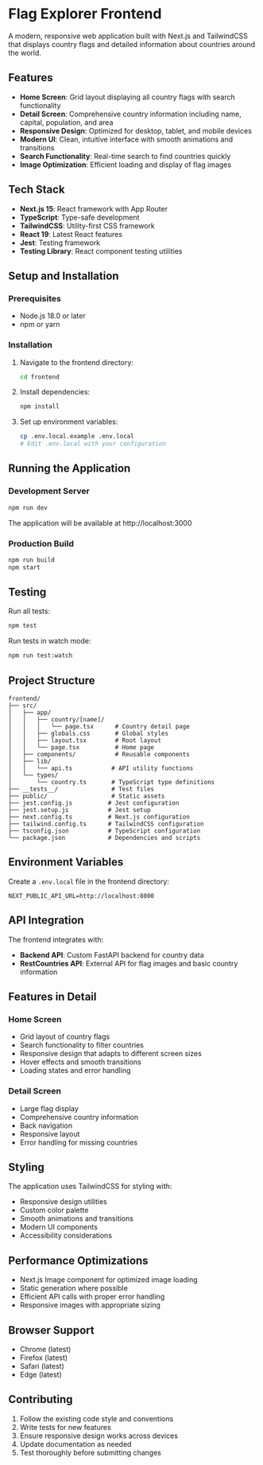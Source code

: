 # Flag Explorer Frontend

A modern, responsive web application built with Next.js and TailwindCSS that displays country flags and detailed information about countries around the world.

## Features

- **Home Screen**: Grid layout displaying all country flags with search functionality
- **Detail Screen**: Comprehensive country information including name, capital, population, and area
- **Responsive Design**: Optimized for desktop, tablet, and mobile devices
- **Modern UI**: Clean, intuitive interface with smooth animations and transitions
- **Search Functionality**: Real-time search to find countries quickly
- **Image Optimization**: Efficient loading and display of flag images

## Tech Stack

- **Next.js 15**: React framework with App Router
- **TypeScript**: Type-safe development
- **TailwindCSS**: Utility-first CSS framework
- **React 19**: Latest React features
- **Jest**: Testing framework
- **Testing Library**: React component testing utilities

## Setup and Installation

### Prerequisites

- Node.js 18.0 or later
- npm or yarn

### Installation

1. Navigate to the frontend directory:
   ```bash
   cd frontend
   ```

2. Install dependencies:
   ```bash
   npm install
   ```

3. Set up environment variables:
   ```bash
   cp .env.local.example .env.local
   # Edit .env.local with your configuration
   ```

## Running the Application

### Development Server

```bash
npm run dev
```

The application will be available at http://localhost:3000

### Production Build

```bash
npm run build
npm start
```

## Testing

Run all tests:
```bash
npm test
```

Run tests in watch mode:
```bash
npm run test:watch
```

## Project Structure

```
frontend/
├── src/
│   ├── app/
│   │   ├── country/[name]/
│   │   │   └── page.tsx      # Country detail page
│   │   ├── globals.css       # Global styles
│   │   ├── layout.tsx        # Root layout
│   │   └── page.tsx          # Home page
│   ├── components/           # Reusable components
│   ├── lib/
│   │   └── api.ts           # API utility functions
│   └── types/
│       └── country.ts       # TypeScript type definitions
├── __tests__/               # Test files
├── public/                  # Static assets
├── jest.config.js          # Jest configuration
├── jest.setup.js           # Jest setup
├── next.config.ts          # Next.js configuration
├── tailwind.config.ts      # TailwindCSS configuration
├── tsconfig.json           # TypeScript configuration
└── package.json            # Dependencies and scripts
```

## Environment Variables

Create a `.env.local` file in the frontend directory:

```env
NEXT_PUBLIC_API_URL=http://localhost:8000
```

## API Integration

The frontend integrates with:
- **Backend API**: Custom FastAPI backend for country data
- **RestCountries API**: External API for flag images and basic country information

## Features in Detail

### Home Screen
- Grid layout of country flags
- Search functionality to filter countries
- Responsive design that adapts to different screen sizes
- Hover effects and smooth transitions
- Loading states and error handling

### Detail Screen
- Large flag display
- Comprehensive country information
- Back navigation
- Responsive layout
- Error handling for missing countries

## Styling

The application uses TailwindCSS for styling with:
- Responsive design utilities
- Custom color palette
- Smooth animations and transitions
- Modern UI components
- Accessibility considerations

## Performance Optimizations

- Next.js Image component for optimized image loading
- Static generation where possible
- Efficient API calls with proper error handling
- Responsive images with appropriate sizing

## Browser Support

- Chrome (latest)
- Firefox (latest)
- Safari (latest)
- Edge (latest)

## Contributing

1. Follow the existing code style and conventions
2. Write tests for new features
3. Ensure responsive design works across devices
4. Update documentation as needed
5. Test thoroughly before submitting changes

